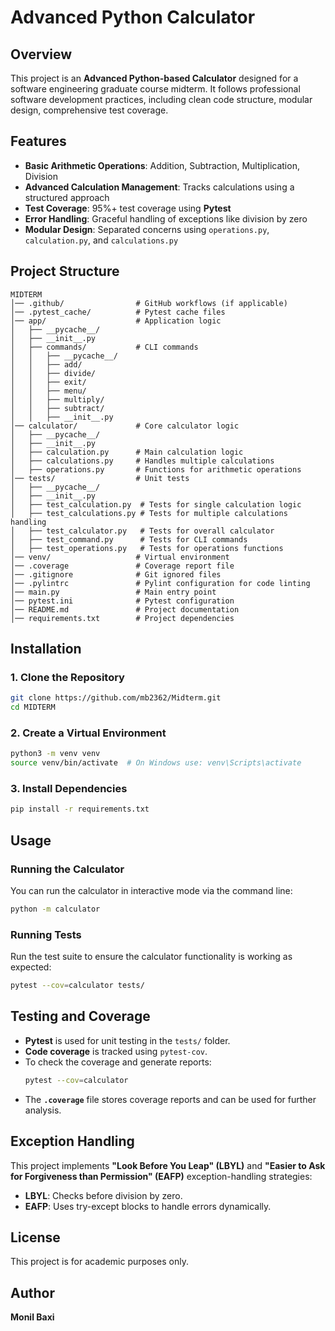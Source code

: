 # Advanced Python Calculator

## Overview
This project is an **Advanced Python-based Calculator** designed for a software engineering graduate course midterm. It follows professional software development practices, including clean code structure, modular design, comprehensive test coverage.

## Features
- **Basic Arithmetic Operations**: Addition, Subtraction, Multiplication, Division
- **Advanced Calculation Management**: Tracks calculations using a structured approach
- **Test Coverage**: 95%+ test coverage using **Pytest**
- **Error Handling**: Graceful handling of exceptions like division by zero
- **Modular Design**: Separated concerns using `operations.py`, `calculation.py`, and `calculations.py`

## Project Structure
```
MIDTERM
│── .github/                # GitHub workflows (if applicable)
│── .pytest_cache/          # Pytest cache files
│── app/                    # Application logic
│   ├── __pycache__/
│   ├── __init__.py
│   ├── commands/           # CLI commands
│   │   ├── __pycache__/
│   │   ├── add/
│   │   ├── divide/
│   │   ├── exit/
│   │   ├── menu/
│   │   ├── multiply/
│   │   ├── subtract/
│   │   ├── __init__.py
│── calculator/             # Core calculator logic
│   ├── __pycache__/
│   ├── __init__.py
│   ├── calculation.py      # Main calculation logic
│   ├── calculations.py     # Handles multiple calculations
│   ├── operations.py       # Functions for arithmetic operations
│── tests/                  # Unit tests
│   ├── __pycache__/
│   ├── __init__.py
│   ├── test_calculation.py  # Tests for single calculation logic
│   ├── test_calculations.py # Tests for multiple calculations handling
│   ├── test_calculator.py   # Tests for overall calculator
│   ├── test_command.py      # Tests for CLI commands
│   ├── test_operations.py   # Tests for operations functions
│── venv/                   # Virtual environment
│── .coverage               # Coverage report file
│── .gitignore              # Git ignored files
│── .pylintrc               # Pylint configuration for code linting
│── main.py                 # Main entry point
│── pytest.ini              # Pytest configuration
│── README.md               # Project documentation
│── requirements.txt        # Project dependencies
```

## Installation

### 1. Clone the Repository
```sh
git clone https://github.com/mb2362/Midterm.git
cd MIDTERM
```

### 2. Create a Virtual Environment
```sh
python3 -m venv venv
source venv/bin/activate  # On Windows use: venv\Scripts\activate
```

### 3. Install Dependencies
```sh
pip install -r requirements.txt
```

## Usage

### Running the Calculator
You can run the calculator in interactive mode via the command line:
```sh
python -m calculator
```

### Running Tests
Run the test suite to ensure the calculator functionality is working as expected:
```sh
pytest --cov=calculator tests/
```

## Testing and Coverage
- **Pytest** is used for unit testing in the `tests/` folder.
- **Code coverage** is tracked using `pytest-cov`.
- To check the coverage and generate reports:
  ```sh
  pytest --cov=calculator
  ```
- The **`.coverage`** file stores coverage reports and can be used for further analysis.

## Exception Handling
This project implements **"Look Before You Leap" (LBYL)** and **"Easier to Ask for Forgiveness than Permission" (EAFP)** exception-handling strategies:
- **LBYL**: Checks before division by zero.
- **EAFP**: Uses try-except blocks to handle errors dynamically.

## License
This project is for academic purposes only.

## Author
**Monil Baxi**